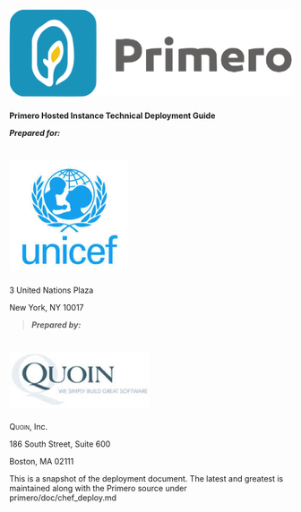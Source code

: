![](img/image03.png)
========================================================================

**Primero Hosted Instance Technical Deployment Guide**



***Prepared for:***

![](img/image05.png)
======================================================================================

3 United Nations Plaza

New York, NY 10017

> ***Prepared by:***

![](img/image04.png)
======================================================================================

<span style="font-variant:small-caps;">Quoin</span>, Inc.

186 South Street, Suite 600

Boston, MA 02111

This is a snapshot of the deployment document. The latest and greatest
is maintained along with the Primero source under
primero/doc/chef_deploy.md
